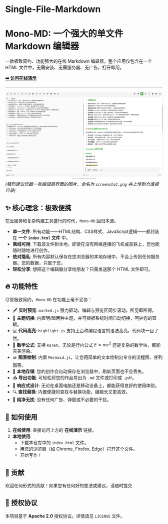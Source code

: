 # Single-File-Markdown
# Mono-MD: 一个强大的单文件 Markdown 编辑器


一款极致简约、功能强大的在线 Markdown 编辑器。整个应用仅包含在一个 HTML 文件中，无需安装、无需服务器、无广告，打开即用。

**[➡️ 访问在线演示](https://md.iruidao.com/)** 

---

![Mono-MD Screenshot](screenshot.png)
*(强烈建议您截一张编辑器界面的图片，命名为 `screenshot.png` 并上传到仓库根目录)*

## ✨ 核心理念：极致便携

在云服务和复杂构建工具盛行的时代，`Mono-MD` 回归本源。

* **单一文件**: 所有功能——HTML结构、CSS样式、JavaScript逻辑——都封装在 **一个 `index.html` 文件** 中。
* **离线可用**: 下载该文件到本地，即使在没有网络连接的飞机或高铁上，您也能随时随地进行创作。
* **绝对隐私**: 所有内容默认保存在您浏览器的本地存储中，不会上传到任何服务器。您的数据，只属于您。
* **轻松分享**: 想把这个编辑器分享给朋友？只需发送那个 HTML 文件即可。

## 🔥 功能特性

尽管极致简约，`Mono-MD` 在功能上毫不妥协：

* 🖋️ **实时预览**: `marked.js` 强力驱动，编辑与预览区同步滚动，所见即所得。
* 🎨 **主题切换**: 内置明/暗两种主题，并可根据系统时间自动切换，呵护您的双眼。
* 💻 **代码高亮**: `highlight.js` 支持上百种编程语言的语法高亮，代码块一目了然。
* 🧮 **数学公式**: 支持 `KaTeX`，无论是行内公式 $E=mc^2$ 还是复杂的数学块，都能完美渲染。
* 📊 **图表绘制**: 内置 `Mermaid.js`，让您用简单的文本绘制出专业的流程图、序列图等。
* 💾 **本地存储**: 您的创作会自动保存在浏览器中，刷新页面也不会丢失。
* 📥 **导出功能**: 可轻松将您的作品导出为 `.md` 文件或打印成 `.pdf`。
* 📱 **响应式设计**: 无论在桌面电脑还是移动设备上，都能获得良好的使用体验。
* 🔍 **查找替换**: 内置便捷的查找与替换功能，编辑长文更高效。
* 🚫 **纯净无扰**: 没有任何广告、弹窗或不必要的干扰。

## 🚀 如何使用

1.  **在线使用**: 直接访问上方的 **在线演示** 链接。
2.  **本地使用**:
    * 下载本仓库中的 `index.html` 文件。
    * 用您的浏览器（如 Chrome, Firefox, Edge）打开这个文件。
    * 开始写作！

## 🤝 贡献

欢迎任何形式的贡献！如果您有任何好的想法或建议，请随时提交

## 📄 授权协议

本项目基于 **Apache 2.0** 授权协议。详情请见 `LICENSE` 文件。

